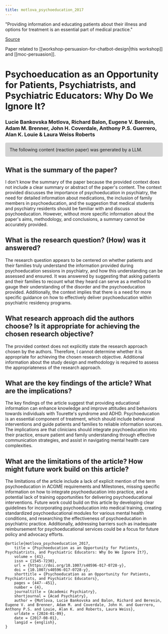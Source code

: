 ```yaml
---
title: motlova_psychoeducation_2017
---
```


"Providing information and educating patients about their illness and options for treatment is an essential part of medical practice."

[Source](https://link.springer.com/article/10.1007/s40596-017-0728-y)

Paper related to [[workshop-persuasion-for-chatbot-design|this workshop]] and [[moc-persuasion]].


# Psychoeducation as an Opportunity for Patients, Psychiatrists, and Psychiatric Educators: Why Do We Ignore It?

### Lucie Bankovska Motlova, Richard Balon, Eugene V. Beresin, Adam M. Brenner, John H. Coverdale, Anthony P.S. Guerrero, Alan K. Louie & Laura Weiss Roberts

<p style="padding: 1em 1em; background: #D3D3D3; border-radius: 4px;">
The following content (reaction paper) was generated by a LLM.
</p>

## What is the summary of the paper?


I don't know the summary of the paper because the provided context does not include a clear summary or abstract of the paper's content. The context provided discusses the importance of psychoeducation in psychiatry, the need for detailed information about medications, the inclusion of family members in psychoeducation, and the suggestion that medical students and psychiatry residents should be familiar with and discuss psychoeducation. However, without more specific information about the paper's aims, methodology, and conclusions, a summary cannot be accurately provided.

## What is the research question? (How) was it answered?


The research question appears to be centered on whether patients and their families truly understand the information provided during psychoeducation sessions in psychiatry, and how this understanding can be assessed and ensured. It was answered by suggesting that asking patients and their families to recount what they heard can serve as a method to gauge their understanding of the disorder and the psychoeducation provided. Additionally, the context implies that there is a need for more specific guidance on how to effectively deliver psychoeducation within psychiatric residency programs.

## What research approach did the authors choose? Is it appropriate for achieving the chosen research objective?


The provided context does not explicitly state the research approach chosen by the authors. Therefore, I cannot determine whether it is appropriate for achieving the chosen research objective. Additional information about the study design and methodology is required to assess the appropriateness of the research approach.

## What are the key findings of the article? What are the implications?


The key findings of the article suggest that providing educational information can enhance knowledge and improve attitudes and behaviors towards individuals with Tourette's syndrome and ADHD. Psychoeducation is an essential component of treatment, which should include behavioral interventions and guide patients and families to reliable information sources. The implications are that clinicians should integrate psychoeducation into their practice, ensure patient and family understanding through effective communication strategies, and assist in navigating mental health care complexities.

## What are the limitations of the article? How might future work build on this article?


The limitations of the article include a lack of explicit mention of the term psychoeducation in ACGME requirements and Milestones, missing specific information on how to integrate psychoeducation into practice, and a potential lack of training opportunities for delivering psychoeducational interventions. Future work could build on this article by developing clear guidelines for incorporating psychoeducation into medical training, creating standardized psychoeducational modules for various mental health conditions, and researching the effectiveness of psychoeducation in psychiatric practice. Additionally, addressing barriers such as inadequate reimbursement for psychoeducational services could be a focus for future policy and advocacy efforts.


```
@article{motlova_psychoeducation_2017,
	title = {Psychoeducation as an Opportunity for Patients, Psychiatrists, and Psychiatric Educators: Why Do We Ignore It?},
	volume = {41},
	issn = {1545-7230},
	url = {https://doi.org/10.1007/s40596-017-0728-y},
	doi = {10.1007/s40596-017-0728-y},
	shorttitle = {Psychoeducation as an Opportunity for Patients, Psychiatrists, and Psychiatric Educators},
	pages = {447--451},
	number = {4},
	journaltitle = {Academic Psychiatry},
	shortjournal = {Acad Psychiatry},
	author = {Motlova, Lucie Bankovska and Balon, Richard and Beresin, Eugene V. and Brenner, Adam M. and Coverdale, John H. and Guerrero, Anthony P.S. and Louie, Alan K. and Roberts, Laura Weiss},
	urldate = {2024-01-09},
	date = {2017-08-01},
	langid = {english},
}
```

